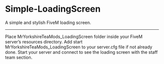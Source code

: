 # Simple-LoadingScreen
A simple and stylish FiveM loading screen.

-----

Place MrYorkshireTeaMods_LoadingScreen folder inside your FiveM server’s resources directory.
Add start MrYorkshireTeaMods_LoadingScreen to your server.cfg file if not already done.
Start your server and connect to see the loading screen with the staff team section.
